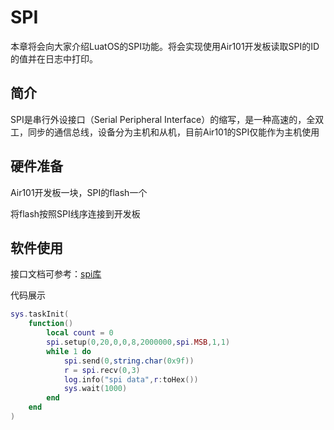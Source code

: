 # SPI

本章将会向大家介绍LuatOS的SPI功能。将会实现使用Air101开发板读取SPI的ID的值并在日志中打印。

## 简介

SPI是串行外设接口（Serial Peripheral Interface）的缩写，是一种高速的，全双工，同步的通信总线，设备分为主机和从机，目前Air101的SPI仅能作为主机使用

## 硬件准备

Air101开发板一块，SPI的flash一个

将flash按照SPI线序连接到开发板

## 软件使用

接口文档可参考：[spi库](https://wiki.luatos.com/api/spi.html)

代码展示

```lua
sys.taskInit(
    function()
        local count = 0
        spi.setup(0,20,0,0,8,2000000,spi.MSB,1,1)
        while 1 do
            spi.send(0,string.char(0x9f))
            r = spi.recv(0,3)
            log.info("spi data",r:toHex())
            sys.wait(1000)
        end
    end
)
```
